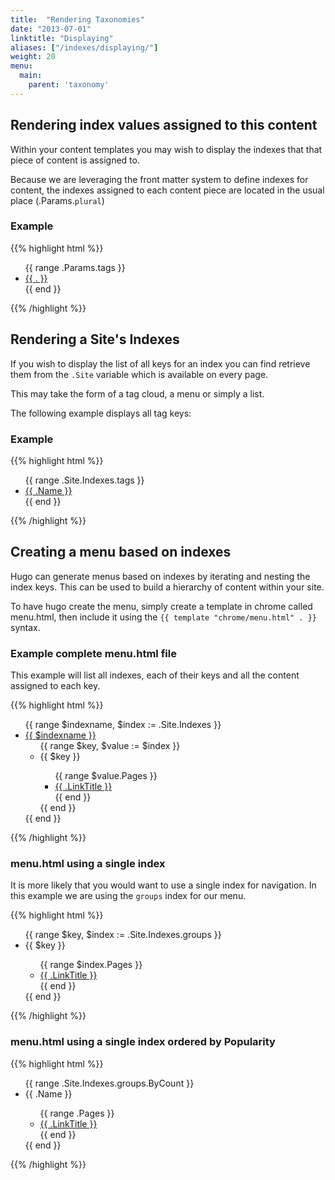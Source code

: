 ```yaml
---
title:  "Rendering Taxonomies"
date: "2013-07-01"
linktitle: "Displaying"
aliases: ["/indexes/displaying/"]
weight: 20
menu:
  main:
    parent: 'taxonomy'
---
```


## Rendering index values assigned to this content

Within your content templates you may wish to display 
the indexes that that piece of content is assigned to.

Because we are leveraging the front matter system to 
define indexes for content, the indexes assigned to 
each content piece are located in the usual place 
(.Params.`plural`)

### Example

{{% highlight html %}}
<ul id="tags">
  {{ range .Params.tags }}
    <li><a href="tags/{{ . | urlize }}">{{ . }}</a> </li>
  {{ end }}
</ul>
{{% /highlight %}}

## Rendering a Site's Indexes

If you wish to display the list of all keys for an index you can find retrieve
them from the `.Site` variable which is available on every page.

This may take the form of a tag cloud, a menu or simply a list.

The following example displays all tag keys:

### Example

{{% highlight html %}}
<ul id="all-tags">
  {{ range .Site.Indexes.tags }}
    <li><a href="/tags/{{ .Name | urlize }}">{{ .Name }}</a></li>  
  {{ end }}
</ul>
{{% /highlight %}}

## Creating a menu based on indexes

Hugo can generate menus based on indexes by iterating and
nesting the index keys. This can be used to build a hierarchy
of content within your site.

To have hugo create the menu, simply create a template in chrome
called menu.html, then include it using the 
`{{ template "chrome/menu.html" . }}` syntax.



### Example complete menu.html file
This example will list all indexes, each of their keys and all the content assigned to each key.

{{% highlight html %}}
<section id="menu">
  <ul>
    {{ range $indexname, $index := .Site.Indexes }}
      <li><a href="/{{ $indexname | urlize }}">{{ $indexname }}</a> 
        <ul> 
          {{ range $key, $value := $index }}
          <li> {{ $key }} </li>
                <ul>
                {{ range $value.Pages }}
                    <li hugo-nav="{{ .RelPermalink}}"><a href="{{ .Permalink}}"> {{ .LinkTitle }} </a> </li>
                {{ end }}
                </ul>
          {{ end }}
        </ul>
      </li> 
    {{ end }}
  </ul>
</section>
{{% /highlight %}}

### menu.html using a single index
It is more likely that you would want to use a single index for navigation.
In this example we are using the `groups` index for our menu.

{{% highlight html %}}
<section id="menu">
    <ul>
        {{ range $key, $index := .Site.Indexes.groups }}
        <li> {{ $key }} </li>
        <ul>
            {{ range $index.Pages }}
            <li hugo-nav="{{ .RelPermalink}}"><a href="{{ .Permalink}}"> {{ .LinkTitle }} </a> </li>
            {{ end }}
        </ul>
        {{ end }}
    </ul>
</section>
{{% /highlight %}}


### menu.html using a single index ordered by Popularity

{{% highlight html %}}
<section id="menu">
    <ul>
        {{ range .Site.Indexes.groups.ByCount }}
        <li> {{ .Name }} </li>
        <ul>
            {{ range .Pages }}
            <li hugo-nav="{{ .RelPermalink}}"><a href="{{ .Permalink}}"> {{ .LinkTitle }} </a> </li>
            {{ end }}
        </ul>
        {{ end }}
    </ul>
</section>
{{% /highlight %}}
